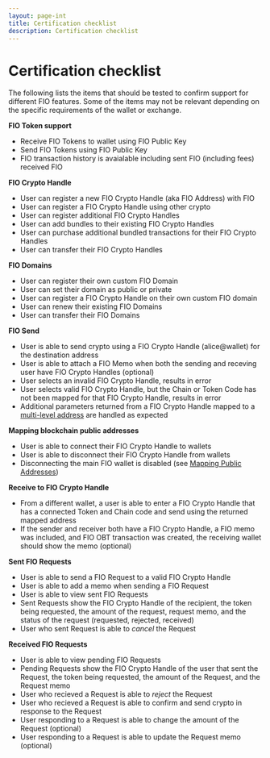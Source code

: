 ```yaml
---
layout: page-int
title: Certification checklist
description: Certification checklist
---
```


# Certification checklist

The following lists the items that should be tested to confirm support for different FIO features. Some of the items may not be relevant depending on the specific requirements of the wallet or exchange.

**FIO Token support**

-  Receive FIO Tokens to wallet using FIO Public Key
-  Send FIO Tokens using FIO Public Key
-  FIO transaction history is avaialable including sent FIO (including fees) received FIO

**FIO Crypto Handle**

-  User can register a new FIO Crypto Handle (aka FIO Address) with FIO
-  User can register a FIO Crypto Handle using other crypto
-  User can register additional FIO Crypto Handles
-  User can add bundles to their existing FIO Crypto Handles
-  User can purchase additional bundled transactions for their FIO Crypto Handles
-  User can transfer their FIO Crypto Handles

**FIO Domains**

- User can register their own custom FIO Domain
- User can set their domain as public or private
- User can register a FIO Crypto Handle on their own custom FIO domain
- User can renew their existing FIO Domains
- User can transfer their FIO Domains

**FIO Send**

-  User is able to send crypto using a FIO Crypto Handle (alice@wallet) for the destination address
-  User is able to attach a FIO Memo when both the sending and receving user have FIO Crypto Handles (optional)
-  User selects an invalid FIO Crypto Handle, results in error
-  User selects valid FIO Crypto Handle, but the Chain or Token Code has not been mapped for that FIO Crypto Handle, results in error
-  Additional parameters returned from a FIO Crypto Handle mapped to a [multi-level address]({{site.baseurl}}/docs/integration-guide/handle-mapping#multi-level-addressing) are handled as expected

**Mapping blockchain public addresses**

-  User is able to connect their FIO Crypto Handle to wallets
-  User is able to disconnect their FIO Crypto Handle from wallets
-  Disconnecting the main FIO wallet is disabled (see [Mapping Public Addresses]({{site.baseurl}}/docs/integration-guide/handle-mapping))

**Receive to FIO Crypto Handle**

- From a different wallet, a user is able to enter a FIO Crypto Handle that has a connected Token and Chain code and send using the returned mapped address
- If the sender and receiver both have a FIO Crypto Handle, a FIO memo was included, and FIO OBT transaction was created, the receiving wallet should show the memo (optional)

**Sent FIO Requests**

-  User is able to send a FIO Request to a valid FIO Crypto Handle
-  User is able to add a memo when sending a FIO Request
-  User is able to view sent FIO Requests
-  Sent Requests show the FIO Crypto Handle of the recipient, the token being requested, the amount of the request, request memo, and the status of the request (requested, rejected, received)
-  User who sent Request is able to *cancel* the Request

**Received FIO Requests**

-  User is able to view pending FIO Requests
-  Pending Requests show the FIO Crypto Handle of the user that sent the Request, the token being requested, the amount of the Request, and the Request memo
-  User who recieved a Request is able to *reject* the Request
-  User who recieved a Request is able to confirm and send crypto in response to the Request
-  User responding to a Request is able to change the amount of the Request (optional)
-  User responding to a Request is able to update the Request memo (optional)


